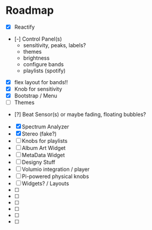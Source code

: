 # Roadmap

- [x] Reactify
- [-] Control Panel(s)
  - sensitivity, peaks, labels?
  - themes
  - brightness
  - configure bands
  - playlists (spotify)
- [x] flex layout for bands!!
- [x] Knob for sensitivity
- [x] Bootstrap / Menu
- [ ] Themes
- [?] Beat Sensor(s) or maybe fading, floating bubbles?
- [x] Spectrum Analyzer
- [x] Stereo (fake?)
- [ ] Knobs for playlists
- [ ] Album Art Widget
- [ ] MetaData Widget
- [ ] Designy Stuff
- [ ] Volumio integration / player
- [ ] Pi-powered physical knobs
- [ ] Widgets? / Layouts
- [ ]
- [ ]
- [ ]
- [ ]
- [ ]
- [ ]